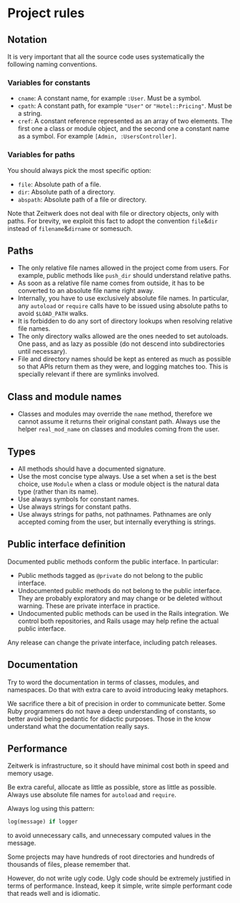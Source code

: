 # Project rules

## Notation

It is very important that all the source code uses systematically the following naming conventions.

### Variables for constants

* `cname`: A constant name, for example `:User`. Must be a symbol.
* `cpath`: A constant path, for example `"User"` or `"Hotel::Pricing"`. Must be a string.
* `cref`: A constant reference represented as an array of two elements. The first one a class or module object, and the second one a constant name as a symbol. For example `[Admin, :UsersController]`.

### Variables for paths

You should always pick the most specific option:

* `file`: Absolute path of a file.
* `dir`: Absolute path of a directory.
* `abspath`: Absolute path of a file or directory.

Note that Zeitwerk does not deal with file or directory objects, only with paths. For brevity, we exploit this fact to adopt the convention `file`&`dir` instead of `filename`&`dirname` or somesuch.

## Paths

* The only relative file names allowed in the project come from users. For example, public methods like `push_dir` should understand relative paths.
* As soon as a relative file name comes from outside, it has to be converted to an absolute file name right away.
* Internally, you have to use exclusively absolute file names. In particular, any `autoload` or `require` calls have to be issued using absolute paths to avoid `$LOAD_PATH` walks.
* It is forbidden to do any sort of directory lookups when resolving relative file names.
* The only directory walks allowed are the ones needed to set autoloads. One pass, and as lazy as possible (do not descend into subdirectories until necessary).
* File and directory names should be kept as entered as much as possible so that APIs return them as they were, and logging matches too. This is specially relevant if there are symlinks involved.

## Class and module names

* Classes and modules may override the `name` method, therefore we cannot assume it returns their original constant path. Always use the helper `real_mod_name` on classes and modules coming from the user.

## Types

* All methods should have a documented signature.
* Use the most concise type always. Use a set when a set is the best choice, use `Module` when a class or module object is the natural data type (rather than its name).
* Use always symbols for constant names.
* Use always strings for constant paths.
* Use always strings for paths, not pathnames. Pathnames are only accepted coming from the user, but internally everything is strings.

## Public interface definition

Documented public methods conform the public interface. In particular:

* Public methods tagged as `@private` do not belong to the public interface.
* Undocumented public methods do not belong to the public interface. They are probably exploratory and may change or be deleted without warning. These are private interface in practice.
* Undocumented public methods can be used in the Rails integration. We control both repositories, and Rails usage may help refine the actual public interface.

Any release can change the private interface, including patch releases.

## Documentation

Try to word the documentation in terms of classes, modules, and namespaces. Do that with extra care to avoid introducing leaky metaphors.

We sacrifice there a bit of precision in order to communicate better. Some Ruby programmers do not have a deep understanding of constants, so better avoid being pedantic for didactic purposes. Those in the know understand what the documentation really says.

## Performance

Zeitwerk is infrastructure, so it should have minimal cost both in speed and memory usage.

Be extra careful, allocate as little as possible, store as little as possible. Always use absolute file names for `autoload` and `require`.

Always log using this pattern:

```ruby
log(message) if logger
```

to avoid unnecessary calls, and unnecessary computed values in the message.

Some projects may have hundreds of root directories and hundreds of thousands of files, please remember that.

However, do not write ugly code. Ugly code should be extremely justified in terms of performance. Instead, keep it simple, write simple performant code that reads well and is idiomatic.

